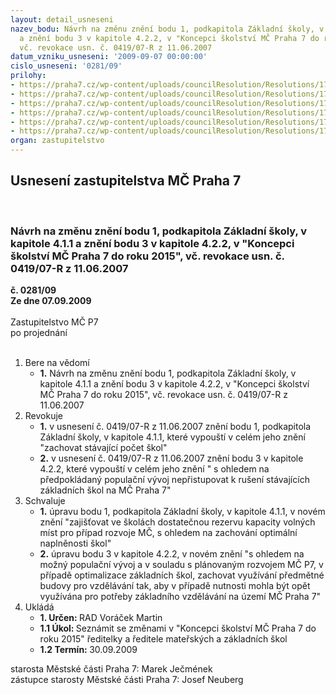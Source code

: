 ```yaml
---
layout: detail_usneseni
nazev_bodu: Návrh na změnu znění bodu 1, podkapitola Základní školy, v kapitole 4.1.1
  a znění bodu 3 v kapitole 4.2.2, v "Koncepci školství MČ Praha 7 do roku 2015",
  vč. revokace usn. č. 0419/07-R z 11.06.2007
datum_vzniku_usneseni: '2009-09-07 00:00:00'
cislo_usneseni: '0281/09'
prilohy:
- https://praha7.cz/wp-content/uploads/councilResolution/Resolutions/17881/4-09-usnesen%c3%ad_rm%c4%8d_0875.09.doc
- https://praha7.cz/wp-content/uploads/councilResolution/Resolutions/17881/4-09-usnesen%c3%ad_zm%c4%8d_0419_z_r.2007.doc
- https://praha7.cz/wp-content/uploads/councilResolution/Resolutions/17881/4-09-koncepce_%c5%a1kolstv%c3%ad_m%c4%8d_praha_7_do_roku_2015.doc
- https://praha7.cz/wp-content/uploads/councilResolution/Resolutions/17881/4-09-n%c3%a1vrh_nov%c3%a9_koncepce_%c5%a1kolstv%c3%ad_m%c4%8d_praha_7_do_roku_2015.doc
- https://praha7.cz/wp-content/uploads/councilResolution/Resolutions/17881/4-09-p%c5%99%c3%adlohy_-_tabulky.doc
- https://praha7.cz/wp-content/uploads/councilResolution/Resolutions/17881/4-09-z%c3%a1pis_jedn%c3%a1n%c3%ad_kvv_dne_31.08.2009.doc
organ: zastupitelstvo
---
```

<div id="ucUsn_pList" class="usn">
	<span><h2>Usnesení zastupitelstva MČ Praha 7 </h2>
<br></span><div class="standBody">
<span><h3>Návrh na změnu znění bodu 1, podkapitola Základní školy, v kapitole 4.1.1 a znění bodu 3 v kapitole 4.2.2, v "Koncepci školství MČ Praha 7 do roku 2015", vč. revokace usn. č. 0419/07-R z 11.06.2007</h3></span><div class="center">
		<strong>č. 0281/09</strong><br>
	</div>
<div class="center">
		<strong>Ze dne 07.09.2009</strong><br><br>
	</div>Zastupitelstvo MČ P7<br> po projednání<br><br><ol>
<li>Bere na vědomí<ul><li>
<strong>1.</strong> Návrh na změnu znění bodu 1, podkapitola Základní školy, v kapitole 4.1.1 a znění bodu 3 v kapitole 4.2.2, v "Koncepci školství MČ Praha 7 do roku 2015", vč. revokace usn. č. 0419/07-R z 11.06.2007</li></ul>
</li>
<li>Revokuje<ul>
<li>
<strong>1.</strong> v usnesení č. 0419/07-R z 11.06.2007 znění bodu 1, podkapitola Základní školy, v kapitole 4.1.1, které vypouští v celém jeho znění "zachovat stávající počet škol"</li>
<li>
<strong>2.</strong> v usnesení č. 0419/07-R z 11.06.2007 znění bodu 3 v kapitole 4.2.2, které vypouští v celém jeho znění " s ohledem na předpokládaný populační vývoj nepřistupovat k rušení stávajících základních škol na MČ Praha 7"</li>
</ul>
</li>
<li>Schvaluje<ul>
<li>
<strong>1.</strong> úpravu bodu 1, podkapitola Základní školy, v kapitole 4.1.1, v novém znění "zajišťovat ve školách dostatečnou rezervu kapacity volných míst pro případ rozvoje MČ, s ohledem na zachování optimální naplněnosti škol"</li>
<li>
<strong>2.</strong> úpravu bodu 3 v kapitole 4.2.2, v novém znění "s ohledem na možný  populační vývoj a  v souladu s plánovaným  rozvojem MČ P7, v případě optimalizace základních škol,  zachovat využívání předmětné  budovy pro vzdělávání tak, aby v případě nutnosti  mohla být opět využívána  pro potřeby  základního vzdělávání na území  MČ Praha 7"    </li>
</ul>
</li>
<li>Ukládá<ul>
<li>
<strong>1. Určen: </strong>RAD Voráček Martin</li>
<li>
<strong>1.1 Úkol: </strong>Seznámit se změnami v "Koncepci školství MČ Praha 7 do roku 2015" ředitelky a ředitele mateřských a základních škol</li>
<li>
<strong>1.2 Termín: </strong>30.09.2009</li>
</ul>
</li>
</ol>starosta Městské části Praha 7: Marek Ječmének<br>zástupce starosty Městské části Praha 7: Josef Neuberg
</div>
</div>